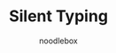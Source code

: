 ---
title: Silent Typing
author: noodlebox
description_markdown: >-
  Don't send typing notifications.
github: https://github.com/noodlebox/
download: https://github.com/noodlebox/betterdiscord-plugins/blob/master/SilentTyping.plugin.js
support: 
tags:
layout: product
---